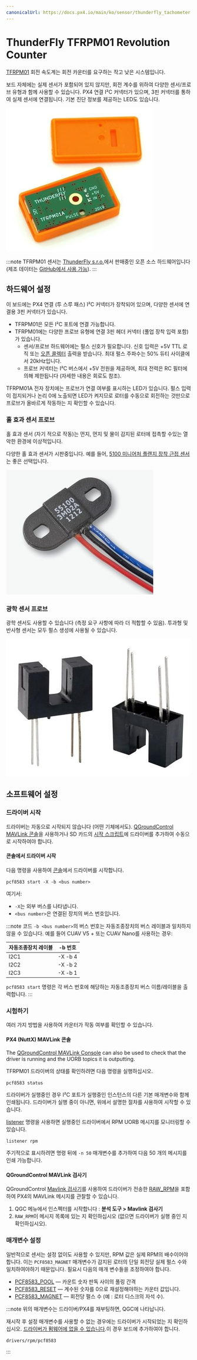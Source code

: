 ```yaml
---
canonicalUrl: https://docs.px4.io/main/ko/sensor/thunderfly_tachometer
---
```


# ThunderFly TFRPM01 Revolution Counter

[TFRPM01](https://github.com/ThunderFly-aerospace/TFRPM01) 회전 속도계는 회전 카운터를 요구하는 작고 낮은 시스템입니다.

보드 자체에는 실제 센서가 포함되어 있지 않지만, 회전 계수를 위하여 다양한 센서/프로브 유형과 함께 사용할 수 있습니다. PX4 연결 I²C 커넥터가 있으며, 3핀 커넥터를 통하여 실제 센서에 연결됩니다. 기본 진단 정보를 제공하는 LED도 있습니다.

![TFRPM01A](../../assets/hardware/sensors/tfrpm/tfrpm01_electronics.jpg)

:::note TFRPM01 센서는 [ThunderFly s.r.o.](https://www.thunderfly.cz/)에서 판매중인 오픈 소스 하드웨어입니다 (제조 데이터는 [GitHub에서 사용 가능](https://github.com/ThunderFly-aerospace/TFRPM01)).
:::

## 하드웨어 설정

이 보드에는 PX4 연결 (투 스루 패스) I²C 커넥터가 장착되어 있으며, 다양한 센서에 연결용 3핀 커넥터가 있습니다.
- TFRPM01은 모든 I²C 포트에 연결 가능합니다.
- TFRPM01에는 다양한 프로브 유형에 연결 3핀 헤더 커넥터 (풀업 장착 입력 포함)가 있습니다.
  - 센서/프로브 하드웨어에는 펄스 신호가 필요합니다. 신호 입력은 +5V TTL 로직 또는 [오픈 콜렉터](https://en.wikipedia.org/wiki/Open_collector) 출력을 받습니다. 최대 펄스 주파수는 50% 듀티 사이클에서 20kHz입니다.
  - 프로브 커넥터는 I²C 버스에서 +5V 전원을 제공하며, 최대 전력은 RC 필터에 의해 제한됩니다 (자세한 내용은 회로도 참조).

TFRPM01A 전자 장치에는 프로브가 연결 여부를 표시하는 LED가 있습니다. 펄스 입력이 접지되거나 논리 0에 노출되면 LED가 켜지므로 로터를 수동으로 회전하는 것만으로 프로브가 올바르게 작동하는 지 확인할 수 있습니다.

### 홀 효과 센서 프로브

홀 효과 센서 (자기 적으로 작동)는 먼지, 먼지 및 물이 감지된 로터에 접촉할 수있는 열악한 환경에 이상적입니다.

다양한 홀 효과 센서가 시판중입니다. 예를 들어, [5100 미니어처 플랜지 장착 근접 센서](https://m.littelfuse.com/~/media/electronics/datasheets/hall_effect_sensors/littelfuse_hall_effect_sensors_55100_datasheet.pdf.pdf)는 좋은 선택입니다.

![홀 효과 프로브의 예](../../assets/hardware/sensors/tfrpm/hall_probe.jpg)


### 광학 센서 프로브

광학 센서도 사용할 수 있습니다 (측정 요구 사항에 따라 더 적합할 수 있음). 투과형 및 반사형 센서는 모두 펄스 생성에 사용될 수 있습니다.

![광 투과 프로브의 예](../../assets/hardware/sensors/tfrpm/transmissive_probe.jpg)

## 소프트웨어 설정

### 드라이버 시작

드라이버는 자동으로 시작되지 않습니다 (어떤 기체에서도). [QGroundControl MAVLink 콘솔](https://docs.qgroundcontrol.com/master/en/analyze_view/mavlink_console.html)을 사용하거나 SD 카드의 [시작 스크립트](../concept/system_startup.md#customizing-the-system-startup)에 드라이버를 추가하여 수동으로 시작하여야 합니다.

#### 콘솔에서 드라이버 시작

다음 명령을 사용하여 [콘솔](https://docs.qgroundcontrol.com/master/en/analyze_view/mavlink_console.html)에서 드라이버를 시작합니다.
```
pcf8583 start -X -b <bus number>
```
여기서:
- `-X`는 외부 버스를 나타냅니다.
- `<bus number>`은 연결된 장치의 버스 번호입니다.

:::note
코드 `-b <bus number>`의 버스 번호는 자동조종장치의 버스 레이블과 일치하지 않을 수 있습니다. 예를 들어 CUAV V5 + 또는 CUAV Nano를 사용하는 경우:

| 자동조종장치 레이블 | -b 번호   |
| ---------- | ------- |
| I2C1       | -X -b 4 |
| I2C2       | -X -b 2 |
| I2C3       | -X -b 1 |

`pcf8583 start` 명령은 각 버스 번호에 해당하는 자동조종장치 버스 이름/레이블을 출력합니다.
:::

### 시험하기

여러 가지 방법을 사용하여 카운터가 작동 여부를 확인할 수 있습니다.

#### PX4 (NuttX) MAVLink 콘솔

The [QGroundControl MAVLink Console](https://docs.qgroundcontrol.com/master/en/analyze_view/mavlink_console.html) can also be used to check that the driver is running and the UORB topics it is outputting.

TFRPM01 드라이버의 상태를 확인하려면 다음 명령을 실행하십시오.
```
pcf8583 status
```
드라이버가 실행중인 경우 I²C 포트가 실행중인 인스턴스의 다른 기본 매개변수와 함께 인쇄됩니다. 드라이버가 실행 중이 아니면, 위에서 설명한 절차를 사용하여 시작할 수 있습니다.

[listener](../modules/modules_command.md#listener) 명령을 사용하면 실행중인 드라이버에서 RPM UORB 메시지를 모니터링할 수 있습니다.
```
listener rpm
```
주기적으로 표시하려면 명령 뒤에 `-n 50` 매개변수를 추가하여 다음 50 개의 메시지를 인쇄 가능합니다.

#### QGroundControl MAVLink 검사기

QGroundControl [Mavlink 검사기](https://docs.qgroundcontrol.com/master/en/analyze_view/mavlink_inspector.html)를 사용하여 드라이버가 전송한 [RAW_RPM](https://mavlink.io/en/messages/common.html#RAW_RPM)을 포함하여 PX4의 MAVLink 메시지를 관찰할 수 있습니다.

1. QGC 메뉴에서 인스펙터를 시작합니다 : **분석 도구 > Mavlink 검사기**
1. `RAW_RPM`이 메시지 목록에 있는 지 확인하십시오 (없으면 드라이버가 실행 중인 지 확인하십시오).


### 매개변수 설정

일반적으로 센서는 설정 없이도 사용할 수 있지만, RPM 값은 실제 RPM의 배수이어야 합니다.  이는 `PCF8583_MAGNET` 매개변수가 감지된 로터의 단일 회전당 실제 펄스 수와 일치하여야하기 때문입니다. 필요시 다음의 매개 변수들을 조정하여야 합니다.

* [PCF8583_POOL](../advanced_config/parameter_reference.md#PCF8583_POOL) — 카운트 숫자 판독 사이의 풀링 간격
* [PCF8583_RESET](../advanced_config/parameter_reference.md#PCF8583_RESET) — 계수된 숫자를 0으로 재설정해야하는 카운터 값입니다.
* [PCF8583_MAGNET](../advanced_config/parameter_reference.md#PCF8583_MAGNET) — 회전당 펄스 수 (예 : 로터 디스크의 자석 수).

:::note
위의 매개변수는 드라이버/PX4를 재부팅하면, QGC에 나타납니다.

재시작 후 설정 매개변수를 사용할 수 없는 경우에는 드라이버가 시작되었는 지 확인하십시오. [드라이버가 펌웨어에 없을 수 있습니다](../peripherals/serial_configuration.md#configuration-parameter-missing-from-qgroundcontrol).이 경우 보드에 추가하여야 합니다.
```
drivers/rpm/pcf8583
```
:::
